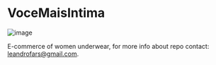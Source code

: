 # VoceMaisIntima

![image](https://user-images.githubusercontent.com/83298718/182778086-44844f0f-9e55-4e17-807a-12f90571e48a.png)

E-commerce of women underwear, for more info about repo contact: leandrofars@gmail.com.


